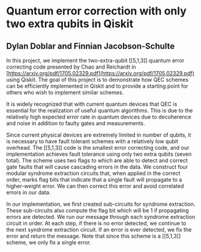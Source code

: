 # Quantum error correction with only two extra qubits in Qiskit

## Dylan Doblar and Finnian Jacobson-Schulte

In this project, we implement the two-extra-qubit [[5,1,3]] quantum error correcting code presented by Chao and Reichardt in [https://arxiv.org/pdf/1705.02329.pdf](https://arxiv.org/pdf/1705.02329.pdf) using Qiskit.  The goal of this project is to demonstrate how QEC schemes can be efficiently implemented in Qiskit and to provide a starting point for others who wish to implement similar schemes.

It is widely recognized that with current quantum devices that QEC is essential for the realization of useful quantum algorithms.  This is due to the relatively high expected error rate in quantum devices due to decoherence and noise in addition to faulty gates and measurements.  

Since current physical devices are extremely limited in number of qubits, it is necessary to have fault tolerant schemes with a relatively low qubit overhead.  The [[5,1,3]] code is the smallest error correcting code, and our implementation achieves fault tolerance using only two extra qubits (seven total).  The scheme uses two flags to which are able to detect and correct gate faults that will cause cascading errors in the data.  We construct four modular syndrome extraction circuits that, when applied in the correct order, marks flag bits that indicate that a single fault will propagate to a higher-weight error.  We can then correct this error and avoid correlated errors in our data.

In our implementation, we first created sub-circuits for syndrome extraction. These sub-circuits also compute the flag bit which will be 1 if propagating errors are detected.  We run our message through each syndrome extraction circuit in order.  At each step, if there is no error detected, we continue to the next syndrome extraction circuit.  If an error is ever detected, we fix the error and return the message.  Note that since this scheme is a [[5,1,3]] scheme, we only fix a single error.
